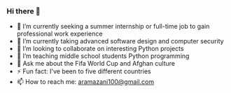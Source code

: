 ### Hi there 👋

- 🔭 I’m currently seeking a summer internship or full-time job to gain professional work experience
- 🌱 I’m currently taking advanced software design and computer security
- 👯 I’m looking to collaborate on interesting Python projects
- 🤔 I’m teaching middle school students Python programming
- 💬 Ask me about the Fifa World Cup and Afghan culture
- ⚡ Fun fact: I've been to five different countries
- 📫 How to reach me: aramazani100@gmail.com

